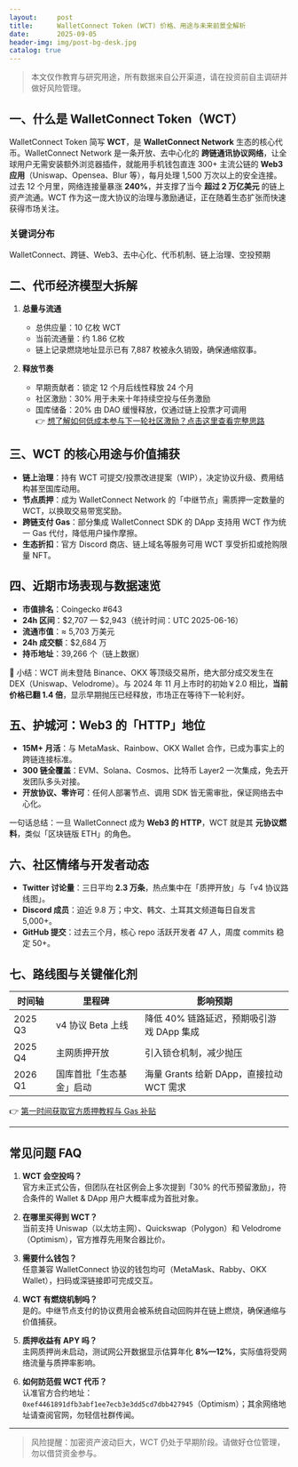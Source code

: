 ```yaml
---
layout:     post
title:      WalletConnect Token (WCT) 价格、用途与未来前景全解析
date:       2025-09-05
header-img: img/post-bg-desk.jpg
catalog: true
---
```


> 本文仅作教育与研究用途，所有数据来自公开渠道，请在投资前自主调研并做好风险管理。

## 一、什么是 WalletConnect Token（WCT）

WalletConnect Token 简写 **WCT**，是 **WalletConnect Network** 生态的核心代币。WalletConnect Network 是一条开放、去中心化的 **跨链通讯协议网络**，让全球用户无需安装额外浏览器插件，就能用手机钱包直连 300+ 主流公链的 **Web3 应用**（Uniswap、Opensea、Blur 等），每月处理 1,500 万次以上的安全连接。过去 12 个月里，网络连接量暴涨 **240%**，并支撑了当今 **超过 2 万亿美元** 的链上资产流通。WCT 作为这一庞大协议的治理与激励通证，正在随着生态扩张而快速获得市场关注。

### 关键词分布
WalletConnect、跨链、Web3、去中心化、代币机制、链上治理、空投预期

## 二、代币经济模型大拆解

1. **总量与流通**  
   - 总供应量：10 亿枚 WCT  
   - 当前流通量：约 1.86 亿枚  
   - 链上记录燃烧地址显示已有 7,887 枚被永久销毁，确保通缩叙事。

2. **释放节奏**  
   - 早期贡献者：锁定 12 个月后线性释放 24 个月  
   - 社区激励：30% 用于未来十年持续空投与任务激励  
   - 国库储备：20% 由 DAO 缓慢释放，仅通过链上投票才可调用  
   👉 [想了解如何低成本参与下一轮社区激励？点击这里查看完整思路](https://okxdog.com/)

## 三、WCT 的核心用途与价值捕获

- **链上治理**：持有 WCT 可提交/投票改进提案（WIP），决定协议升级、费用结构甚至国库动用。  
- **节点质押**：成为 WalletConnect Network 的「中继节点」需质押一定数量的 WCT，以换取交易带宽奖励。  
- **跨链支付 Gas**：部分集成 WalletConnect SDK 的 DApp 支持用 WCT 作为统一 Gas 代付，降低用户操作摩擦。  
- **生态折扣**：官方 Discord 商店、链上域名等服务可用 WCT 享受折扣或抢购限量 NFT。

## 四、近期市场表现与数据速览

- **市值排名**：Coingecko #643  
- **24h 区间**：$2,707 — $2,943（统计时间：UTC 2025-06-16）  
- **流通市值**：≈ 5,703 万美元  
- **24h 成交额**：$2,684 万  
- **持币地址**：39,266 个（链上数据）

📌 小结：WCT 尚未登陆 Binance、OKX 等顶级交易所，绝大部分成交发生在 DEX（Uniswap、Velodrome）。与 2024 年 11 月上市时的初始￥2.0 相比，**当前价格已翻 1.4 倍**，显示早期抛压已经释放，市场正在等待下一轮利好。

## 五、护城河：Web3 的「HTTP」地位

- **15M+ 月活**：与 MetaMask、Rainbow、OKX Wallet 合作，已成为事实上的跨链连接标准。  
- **300 链全覆盖**：EVM、Solana、Cosmos、比特币 Layer2 一次集成，免去开发团队多头对接。  
- **开放协议、零许可**：任何人部署节点、调用 SDK 皆无需审批，保证网络去中心化。  

一句话总结：一旦 WalletConnect 成为 **Web3 的 HTTP**，WCT 就是其 **元协议燃料**，类似「区块链版 ETH」的角色。

## 六、社区情绪与开发者动态

- **Twitter 讨论量**：三日平均 **2.3 万条**，热点集中在「质押开放」与「v4 协议路线图」。  
- **Discord 成员**：迫近 9.8 万；中文、韩文、土耳其文频道每日自发言 5,000+。  
- **GitHub 提交**：过去三个月，核心 repo 活跃开发者 47 人，周度 commits 稳定 50+。  

## 七、路线图与关键催化剂

| 时间轴 | 里程碑 | 影响预期 |
|---|---|---|
| 2025 Q3 | v4 协议 Beta 上线 | 降低 40% 链路延迟，预期吸引游戏 DApp 集成 |
| 2025 Q4 | 主网质押开放 | 引入锁仓机制，减少抛压 |
| 2026 Q1 | 国库首批「生态基金」启动 | 海量 Grants 给新 DApp，直接拉动 WCT 需求 |

👉 [第一时间获取官方质押教程与 Gas 补贴](https://okxdog.com/)

---

## 常见问题 FAQ

1. **WCT 会空投吗？**  
   官方未正式公告，但团队在社区例会上多次提到「30% 的代币预留激励」，符合条件的 Wallet & DApp 用户大概率成为首批对象。

2. **在哪里买得到 WCT？**  
   当前支持 Uniswap（以太坊主网）、Quickswap（Polygon）和 Velodrome（Optimism），官方推荐先用聚合器比价。

3. **需要什么钱包？**  
   任意兼容 WalletConnect 协议的钱包均可（MetaMask、Rabby、OKX Wallet），扫码或深链接即可完成交互。

4. **WCT 有燃烧机制吗？**  
   是的。中继节点支付的协议费用会被系统自动回购并在链上燃烧，确保通缩与价值捕获。

5. **质押收益有 APY 吗？**  
   主网质押尚未启动，测试网公开数据显示估算年化 **8%—12%**，实际值将受网络流量与质押率影响。

6. **如何防范假 WCT 代币？**  
   认准官方合约地址：  
   `0xef4461891dfb3abf1ee7ecb3e3dd5cd7dbb427945`（Optimism）；其余网络地址请查阅官网，勿轻信社群传闻。

---

> 风险提醒：加密资产波动巨大，WCT 仍处于早期阶段。请做好仓位管理，勿以借贷资金参与。
